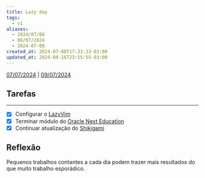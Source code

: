 ```yaml
---
title: Lazy day
tags:
  - v1
aliases:
  - 2024/07/08
  - 08/07/2024
  - 2024-07-08
created_at: 2024-07-08T17:33:33-03:00
updated_at: 2024-08-16T23:55:55-03:00
---
```


[07/07/2024](2024-07-07-Segundo_post.md) | [09/07/2024](2024-07-09-Quarto_post.md)

## Tarefas
---
 - [x] Configurar o [LazyVim](../../../api/sementes/2024/07/08/LazyVim.md)
 - [x] Terminar módulo do [Oracle Next Education](../../../api/ideias/2024/07/08/Oracle_Next_Education.md)
 - [x] Continuar atualização do [Shikigami](../../../api/sementes/2024/07/07/Shikigami.md)

##  Reflexão

Pequenos trabalhos contantes a cada dia podem trazer mais resultados do que muito trabalho esporádico.